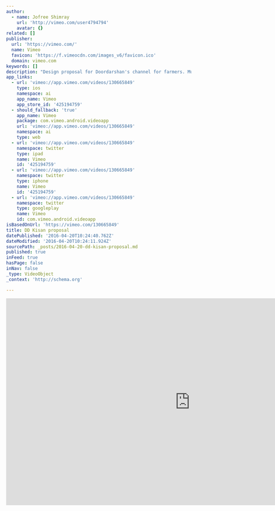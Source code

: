 ```yaml
---
author:
  - name: Jofree Shimray
    url: 'http://vimeo.com/user4794794'
    avatar: {}
related: []
publisher:
  url: 'https://vimeo.com/'
  name: Vimeo
  favicon: 'https://f.vimeocdn.com/images_v6/favicon.ico'
  domain: vimeo.com
keywords: []
description: "Design proposal for Doordarshan's channel for farmers. Music by Ranjan Sharma. Photographs used here are just examples and the copyright lies with the original owners."
app_links:
  - url: 'vimeo://app.vimeo.com/videos/130665849'
    type: ios
    namespace: ai
    app_name: Vimeo
    app_store_id: '425194759'
  - should_fallback: 'true'
    app_name: Vimeo
    package: com.vimeo.android.videoapp
    url: 'vimeo://app.vimeo.com/videos/130665849'
    namespace: ai
    type: web
  - url: 'vimeo://app.vimeo.com/videos/130665849'
    namespace: twitter
    type: ipad
    name: Vimeo
    id: '425194759'
  - url: 'vimeo://app.vimeo.com/videos/130665849'
    namespace: twitter
    type: iphone
    name: Vimeo
    id: '425194759'
  - url: 'vimeo://app.vimeo.com/videos/130665849'
    namespace: twitter
    type: googleplay
    name: Vimeo
    id: com.vimeo.android.videoapp
isBasedOnUrl: 'https://vimeo.com/130665849'
title: DD Kisan proposal
datePublished: '2016-04-20T10:24:40.762Z'
dateModified: '2016-04-20T10:24:11.924Z'
sourcePath: _posts/2016-04-20-dd-kisan-proposal.md
published: true
inFeed: true
hasPage: false
inNav: false
_type: VideoObject
_context: 'http://schema.org'

---
```

<iframe src="https://cdn.embedly.com/widgets/media.html?src=https%3A%2F%2Fplayer.vimeo.com%2Fvideo%2F130665849&amp;url=https%3A%2F%2Fvimeo.com%2F130665849&amp;image=http%3A%2F%2Fi.vimeocdn.com%2Fvideo%2F524494679_1280.jpg&amp;key=b7d04c9b404c499eba89ee7072e1c4f7&amp;type=text%2Fhtml&amp;schema=vimeo" width="1000" height="563" scrolling="no" frameborder="0" allowfullscreen="" style=""></iframe>
